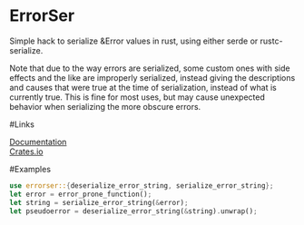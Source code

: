 # ErrorSer

Simple hack to serialize &Error values in rust, using either serde or rustc-serialize.

Note that due to the way errors are serialized, some custom ones with side effects and the like are improperly serialized, instead giving the descriptions and causes that were true at the time of serialization, instead of what is currently true. This is fine for most uses, but may cause unexpected behavior when serializing the more obscure errors.

#Links

[Documentation](https://crates.fyi/crates/errorser/)  
[Crates.io](https://crates.io/crates/errorser/)

#Examples

```rust
use errorser::{deserialize_error_string, serialize_error_string};
let error = error_prone_function();
let string = serialize_error_string(&error);
let pseudoerror = deserialize_error_string(&string).unwrap();
```
